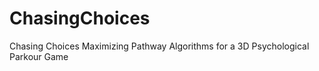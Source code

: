 # ChasingChoices
Chasing Choices Maximizing Pathway Algorithms for a 3D Psychological Parkour Game 
